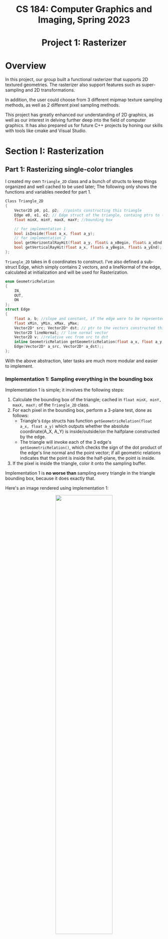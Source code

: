 <h1 align="center">CS 184: Computer Graphics and Imaging, Spring 2023</h1>
<h1 align="center">Project 1: Rasterizer</h1>

# Overview
In this project, our group built a functional rasterizer that supports 2D textured geometries. The rasterizer also support features such as super-sampling and 2D transformations. 

In addition, the user could choose from 3 different mipmap texture sampling methods, as well as 2 different pixel sampling methods.

This project has greatly enhanced our understanding of 2D graphics, as well as our interest in delving further deep into the field of computer graphics. It has also prepared us for future C++ projects by honing our skills with tools like cmake and Visual Studio.

# Section I: Rasterization

## Part 1: Rasterizing single-color triangles

I created my own `Triangle_2D` class and a bunch of structs to keep things organized and well cached to be used later; The following only shows the functions and variables needed for part 1.
```cpp
Class Triangle_2D
{
	Vector2D p0, p1, p2;  //points constructing this triangle
	Edge e0, e1, e2; // Edge struct of the triangle, containg ptrs to the vectors that construct them
	float minX, minY, maxX, maxY; //bounding box

	// for implementation 1
	bool isInside(float a_x, float a_y);
	// for implementation 2
	bool getHorizontalRayHit(float a_y, float& a_xBegin, float& a_xEnd);
	bool getVerticalRayHit(float a_x, float& a_yBegin, float& a_yEnd);
};
```
`Triangle_2D` takes in 6 coordinates to construct.
I've also defined a sub-struct Edge, which simply contains 2 vectors, and a lineNormal of the edge, calculated at initialization and will be used for Rasterization.
```cpp
enum GeometricRelation
{
	IN,
	OUT,
	ON
};
struct Edge
{
	float a, b; //slope and constant, if the edge were to be repesented in a 2d coordinate.
	float xMin, yMin, xMax, yMax;
	Vector2D* src; Vector2D* dst; // ptr to the vectors constructed this edge; vectors are stored in Triangle_2D
	Vector2D lineNormal; // line normal vector
	Vector2D v; //relative vec from src to dst
	inline GeometricRelation getGeometricRelation(float a_x, float a_y);
	Edge(Vector2D* a_src, Vector2D* a_dst);;
};
```
With the above abstraction, later tasks are much more modular and easier to implement.

### Implementation 1: Sampling everything in the bounding box
Implementation 1 is simple; it involves the following steps:
1. Calculate the bounding box of the triangle; cached in `float minX, minY, maxX, maxY;` of the `Triangle_2D` class.
2. For each pixel in the bounding box, perform a 3-plane test, done as follows:
	- Triangle's `Edge` structs has function `getGeometricRelation(float a_x, float a_y)` which outputs whether the absolute coordinate(A_X, A_Y) is inside/outside/on the halfplane constructed by the edge.
	- The triangle will invoke each of the 3 edge's `getGeometricRelation()`, which checks the sign of the dot product of the edge's line normal and the point vector; if all geometric relations indicates that the point is inside the half-plane, the point is inside.
3. If the pixel is inside the triangle, color it onto the sampling buffer.

Implementation 1 is **no worse than** sampling every triangle in the triangle bounding box, because it does exactly that.  

Here's an image rendered using implementation 1:
<div align="center"><img src = "images/P1_Result.png" width="60%"/></div>

### Implementation 2: 2D Raycasting

Implementation 2 differes from implementation 1 in that it only samples 2 precise points for each sample unit, then fills in the pixels in between without sampling.  
The detailed algorithm goes as follows:
1. Compare triangle's bounding box's width and height, if width > height, proceed to do vertical raycasts, else, proceed to do horizontal raycasts.
2. Start from on side of the bounding box, and keep doing raycasts vertically/horizontally until reaching the other side of the box; this is implemented through `Triangle_2D::getVerticalRayHit`and `Triangle_2D::getHorizontalRayHit`, which  looks for the intersection between pairs of linear functions.

Here is a graphical illustration of the algorithm:
<div align="center">
<img src="images/P1_RayCasting.png" width="60%" text-align = "center"></img>
<figcaption align = "center">the left image has smaller width than height, which is why the rays are cast vertically.</figcaption>
</div>

Theoretically, this implementation has O(n) speed with n being min(width, height) of the triangle's bounding box, compared to O(n<sup>2</sup>) complexity of implementation 1. The performance improvement is most noticeable under bigger resolutions.  

Here is a timing comparison(in ticks) between the 2 implementations, both rendering test3, the dragon svg file, under 2560*1440 resolution.  
The numbers below are the differences in `std::clock()` before and after `DrawRend::redraw()` invokes `SVG::draw()`.
<div align="center">
  <table>
    <tr>
      <td></td>
      <td>Native(2K)</td>
      <td>9x SS(8K)</td>
      <td>16x SS(32K)</td>
    </tr>
    <tr>
      <td>Sample Everything</td>
      <td align = "center">32</td>
      <td align = "center">182</td>
      <td align = "center">309</td>
    </tr>
    <tr>
      <td>2D Raycast</td>
      <td align = "center">12</td>
      <td align = "center">31</td>
      <td align = "center">48</td>
    </tr>
  </table>
</div>

further optimizations such as divide-and-conquer can still be made to lower the complexity to O(log<sub>2</sub>n); we plan to implement them in the future.

## Part 2: Antialiasing triangles

Rasterization by sampling inevitably causes jaggies and artifacts around high-frequency samples. **Super-sampling(SS)** is the most naive yet effective way to reduce them: SS simply samples a scaled-up version of the original geometry and scales the sample back down, combining multiple sampled pixels into one, resulting in a much smoother image.

### Implementation

Without super-sampling, the rasterizer's `sample_buffer` is as large as frame buffer, and drawing onto the frame-buffer is a 1-1 mapping process. The rasterization pipeline before SS works as follows:
1. Sample pixels from the triangle using either implementation described in Part 1.
2. Draw the sample buffer onto the frame buffer 1-on-1 at `RasterizerImp::resolve_to_framebuffer()`.

To achieve SS, first we scale the width and height of the `sample_buffer` by the square root of `sample_rate`,
which made the sample buffer able to contain sample_rate times framebuffer worth of pixels. Algorithmically, this is done by calling `samlpe_buffer.resize(width * height * sample_rate)`, as `samlpe_buffer` is stored as a 1D vector.

The pipeline now looks like this, green highlighted being the added steps:
1. <span style="color:green;">Scale up the size of sample_buffer by sample_rate.</span>
2. <span style="color:green;">Before initialing <code>Triangle_2D</code>, scale up the coordinates of the triangle, each by sqrt(sample_rate)</span>
3. Sample pixels from the triangle using either implementation described in Part 1.
4. <span style="color:grey;"><s>Draw the sample buffer onto the frame buffer 1-on-1.</s></span>
5. <span style="color:green;">For each pixel to be drawn to the frame buffer, look for the corresponding <code>sample_rate</code> times as many pixels from the sample buffer, and draw the average of the sample pixels' colors onto the frame buffer.

The following is the helper function called in `resolve_to_framebuffer()`, in place of the direct `Color col = sample_buffer[y * width + x];` to draw the average of the sample pixels' colors onto the frame buffer:
```cpp
constexpr float sample_rate_inv(float sample_rate) {
	return 1.f / sample_rate;
}
// Get a color at framebuffer's (X, Y) coordinate, from the sample buffer.
Color RasterizerImp::get_color(size_t x, size_t y) {
	if (x >= width || y >= height || x < 0 || y < 0) {
		return Color::White;
	}
	Color c;
	size_t buffer_x = x * sample_stride; // sample_stride = sqrt(sample_rate)
	size_t buffer_y = y * sample_stride;
	for (int j = buffer_y; j < buffer_y + sample_stride; j++) {
	for (int i = buffer_x; i < buffer_x + sample_stride; i++) {
		c += sample_buffer[j * sample_width + i];
		}
	}
	// Average the color.
	c *= sample_rate_inv(sample_rate);
	return c;
}
```

The following are images rendered without SS and with incrementing levels of SS, from 4x to 16x:
<div align="center">
<table style="max-width: 100%; margin: 50px auto;">
    <tr>
      <td>
        <img src="images/P2_01.png"  width="400px"/>
        <figcaption align="center">No SS</figcaption>
      </td>
      <td>
        <img src="images/P2_04.png" width="400px"/>
        <figcaption align="center">4X SS</figcaption>
      </td>
      <td>
        <img src="images/P2_16.png"  width="400px"/>
        <figcaption align="center">16X SS</figcaption>
    </tr>
    <br>
  </table>
</div>

The result of the supersized-averaged-downsized image has much smoother edges. This is because pixels on the frame buffer now conveys a much more accurate representation of the original geometry, taking into account the average of details missed in none-SS rasterizations, such as the sharp triangular edge that no-ss rasterization lacked the precision to sample.

### Part 3: Transforms

Transforms allow creators to easily manipulate geometries, creating different combinations. Here is a transformed cubeman:

<div align = "center"><img src="images/P3_NoSkipLegDay.png" width="50%"></img>
  <figcaption>The cubeman is waving his hand saying hello, which is done by rotating and translating both arms in opposite directions.<br> The cubeman's legs are also scaled up because he never skips leg day.</figcaption>
</div>

# Section II: Sampling

For the following parts, texture sampling functions are implemented as lambdas, whose pointers are passed to:
```cpp
void RasterizerImp::rasterize_triangle_native(
      float x0, float y0, 
      float x1, float y1, 
      float x2, float y2, 
      //Function pointer to return the color at samplebuffer coordinates X and Y
      std::function<Color(double, double, Triangle_2D*)> getColor, 
      //UV coordinates, may be unused
      float u0, float v0,
      float u1, float v1,
      float u2, float v2) 
```
To avoid repetitive code.

## Part 4: Barycentric coordinates

Simply put, the barycentric coordinates of a triangle is a 3-dimensional coordinate system to express the relative position of a point, usually within the triangle.  
The three coordinates are alpha, beta, and gamma, the sum of which is always 1; in addition, the sum of baricentric coordinates multiplied by the corresponding vertex's coordinates is always the point's absolute position.  

Here is an optimized algorithm to calculate the barycentric coordinates of a point within a triangle:
```cpp
Triangle_2D::getBarycentricCoords(float a_x, float a_y, float& r_alpha, float& r_beta, float& r_gamma)
{
	Vector2D v = Vector2D(a_x, a_y);
	Vector2D v2 = v - p0;
	float d20 = dot(v2, v0);
	float d21 = dot(v2, v1);
	r_beta = clamp((d11 * d20 - d01 * d21) / denom, 0.0f, 1.0f);
	r_gamma = clamp((d00 * d21 - d01 * d20) / denom, 0.0f, 1.0f);
	r_alpha = clamp(1.0f - r_beta - r_gamma, 0.0f, 1.0f);
}
```
Various variables depending only on the triangle are being cached as member variables of `Triangle_2D`
```cpp
class Triangle_2D
{
	...
	Vector2D v0, v1;
	float d00, d01, d11;
	float denom;
	...
}
Triangle_2D::Triangle_2D(...) {
	// cache variables
	v0 = p1 - p0, v1 = p2 - p0,
	d00 = dot(v0, v0);
	d01 = dot(v0, v1);
	d11 = dot(v1, v1);
	denom = d00 * d11 - d01 * d01;
}
```

Barycentric coordinates are especially useful in texture & color blending. For example, in the following triangle, each vertex has their distinct color of either R,G,or B. Every pixel is colored based on their corresponding coordinates: the closer the pixel is to one vertex(the bigger the corresponding coordinate is), the more of the color of that edge is blended into the pixel. The result is a triangle of smoothly blended color:

<div align="center">
  <image src="images/P4_Triangle.png" width="50%"></image>
</div>

A closer look at the coloring algorithm looks as follow:
```cpp
Color c1, c2, c3; // colors of the vertices
auto getInterpolatedColor = [c0, c1, c2](int x, int y, Triangle_2D* t) -> Color {
	float alpha, beta, gamma;
	t->getBarycentricCoords(x + 0.5, y + 0.5, alpha, beta, gamma);
	return alpha * c0 + beta * c1 + gamma * c2;
};
```


## Part 5: "Pixel sampling" for texture mapping

2D models are simply polygons. One could fill in colors to the polygon, but the polygon still appears to be but a geometry. Think of polygon as a "canvas"; the artist needs to print as much detail as possible onto the canvas to make it look like a real object. Instead of painting onto the "canvas" pixel by pixel, we first create a new reference painting,
**texture**, and then print the texture onto the model.

Separating model from texture allows the model to be easily scalable and modifiable, using algorithm to adapt models of different sizing to the same texture; the process of adapting the texture to the model is called **texture mapping**.  

Adapting texture to model is analogous to adapting geometry to screen space, the latter is done through **rasterization** by sampling, and the former has a more direct name: **pixel sampling**.  

The idea behind **pixel sampling** is simple: every pixel of a geometry has a 2D relative coordinate called **UV coordinate**, which maps to a specific coordinate on the texture. 
By sampling the texture at the UV coordinate of each pixel using various sampling methods(more on this in Part 6), we can obtain a color for each pixel, and then fill in the pixel with that color.  

**Nearest neighbor** and **Bilinear interpolation** are two prevalent sampling methods. 

While nearest neighbor directly samples the point on texture closest to the given UV coordinate, bilinear interpolation can be seen as the anti-aliasing technique for pixel sampling: It samples the four points closest to the given UV coordinate and then blends the colors of the four points together; the closer the point is to the UC coordinate, the more color from the point gets blended in. The result is a smoother texture at the cost of four times more texture accesses and arithmetic operations.

### Implementation

#### Getting UV coordinates
As discussed above, to obtain UV coordinates, first we obtain the barycentric coordinates of the pixel using the member function `Triangle_2D::getBarycentricCoords(float a_x, float a_y, float& r_alpha, float& r_beta, float& r_gamma)`  

To convert the barycentric coords into UV coords, we perform a blending algorithm similar to color blending discussed in part 4, where we multiple the UV coodinates of each vertex by the corresponding barycentric coordinate, and then sum them up:

```cpp
void RasterizerImp::Triangle_2D::getUV(float a_x, float a_y, Vector2D& r_uv)
{
	float alpha, beta, gamma;
	this->getBarycentricCoords(a_x, a_y, alpha, beta, gamma);
	r_uv = alpha * uv0 + beta * uv1 + gamma * uv2;
};
```

Once we have the UV coordinates, proceed to the next stage of the pipeline by calling `Texture::sample()` with the UV coordinates as a part of the argument.  

`Texture::sample()` then invokes different sampling methods: nearest neithbor and bilinear interpolation, depending on the setting. Note that regardless of the pixel sampling method, we will always be sampling once from the highest resolution texture(mipmap level 0); More sophisticated level sample methods will be discussed in Part 6.

#### Impl: Nearest Neighbor

For nearest neighbor, we simply round the UV coordinates to the nearest integer, and then sample the texture at the corresponding mipmap coordinate by scaling the UV coordinates by the mipmap level's width and height.

```cpp
Color Texture::sample_nearest(Vector2D uv, int level) {
	auto& mip = mipmap[level];
	return mip.get_texel(round(uv.x * mip.width), round(uv.y * mip.height));
}
```

#### Impl: Bilinear Interpolation

As discussed above, bilinear interpolation samples the four points closest to the UV coordinate, and then blends the colors of the four points together through lerping.  

```cpp
Color Texture::sample_bilinear(Vector2D uv, int level) {
	auto& mip = mipmap[level];
	float x = uv.x * mip.width;
	float y = uv.y * mip.height;
	float x0 = floor(x), x1 = ceil(x), y0 = floor(y), y1 = ceil(y);
	Color c00 = mip.get_texel(x0, y0);
	Color c01 = mip.get_texel(x0, y1);
	Color c10 = mip.get_texel(x1, y0);
	Color c11 = mip.get_texel(x1, y1);

	Color c0 = lerp(c00, c01, y - y0);
	Color c1 = lerp(c10, c11, y - y0);
	return lerp(c0, c1, x - x0);
}
```
### Results and Comparison

The following are four screenshots generated using nearest sampling and bilinear sampling at different SS levels, which illustrates their differences:  

<div align="center">
  <table style="width=100%">
    <tr>
      <td>
        <img src="images/P5_Nearest_0SS.png" align="center" width="400px"/>
        <figcaption align="center">Nearest, no SS</figcaption>
      </td>
      <td>
        <img src="images/P5_Bilinear_0SS.png" align="center" width="400px"/>
        <figcaption align="center">Bilinear, no SS</figcaption>
      </td>
    </tr>
    <br>
    <tr>
      <td>
        <img src="images/P5_Nearest_16SS.png" align="center" width="400px"/>
        <figcaption align="center">Nearest, 16x SS</figcaption>
      </td>
      <td>
        <img src="images/P5_Bilinear_16SS.png" align="center" width="400px"/>
        <figcaption align="center">Bilinear, 16x SS</figcaption>
      </td>
    </tr>
  </table>
</div>

As shown through the pixel inspector, regardless of the SS rate, bilinear interpolation delivers a much smoother longitudinal&latitudial line.  

Under native resolution, the lines are intermittent points under nearest neighbor sampling, but bilinear interpolation method successfully renders the contour of the lines.  

Bilinear interpolation still wins under higher sampling rate; the lines it renders are less jagged than the counterpart.  

Looking at the overall picture, bilinear interpolation renders a much smoother image.  
Their differences are most noticeable at places where texture color changes abruptly: e.g. near a thin line like the longitudinal&latitudinal line.  

The rationale behind is similar to the anti-aliasing technique: the lower the frequency achived using blending, the smoother the jags-usually occuring at high frequency areas-are rendered.

## Part 6: "Level sampling" with mipmaps for texture mapping

As discussed in part 5, texture sampling can have artifacts at high frequency areas for which the model has less than enough pixels to sample. We've discussed 2 ways to minimize the artifacts: super-sampling and interpolated pixel sampling. "Level sampling" is a third way to do so, which comes with its own set of advantages and drawbacks.  

The idea behind level sampling is simple: instead of sampling from the highest resolution texture all the time(as in part 5), we sample from a down-sampled version of the texeture(A.K.A. mipmap) depending on the distance between the pixel and the camera. This gives 3 main benefits:
1. Performance. Sampling from a lower resolution texture is much faster than sampling from a higher resolution texture.
2. Visual quality. Sampling from a lower resolution texture can reduce the artifacts caused by high frequency areas, which has been pre-processed during the compression where high-frequency areas are filtered and blended.
3. Memory. Lower-resolution textures simply takes up less memory, however, storing mipmap costs an additional of  1/3 of the original texture's memory.

### Implementation
To accomdate for 6 differnt combination of level sampling, `Texture::sample()` has been restructured:
```cpp
Color Texture::sample(const SampleParams& sp) {
  switch (sp.lsm) {
  case LevelSampleMethod::L_ZERO: //level defaults to 0
      {
          switch (sp.psm) {
          case PixelSampleMethod::P_LINEAR:...
          case PixelSampleMethod::P_NEAREST:...
          }
      }
      break;
  case LevelSampleMethod::L_NEAREST:
      {
          switch (sp.psm) {
          case PixelSampleMethod::P_LINEAR:...
          case PixelSampleMethod::P_NEAREST:...
          }
      }
      break;
  case LevelSampleMethod::L_LINEAR: // most mind-boggling one
      {
          switch (sp.psm) {
          case PixelSampleMethod::P_LINEAR:...
          case PixelSampleMethod::P_NEAREST:...
          }
      }
      break;
  }
  // return magenta for invalid level
  return Color(1, 0, 1);
}
```

#### Getting mipmap level
Regardless of the specific texture sampling method we use, first we need to approximate the nearest mipmap level to the pixel by calculating the texture footpring. To do so, we calculate the UV of points next to the point to be sampled, and approximate the delta UV.   

This is done at the rasterizer part of the pipeline, where we have access to the triangle's UV coordinates:

```cpp
SampleParams sp;
auto getTexture = [tex, sp](double x, double y, Triangle_2D* t) mutable -> Color {
  t->getUV(x, y, sp.p_uv);
  // ready x_dUV and y_dUV for mipmap level calculation.
  if (sp.lsm != LevelSampleMethod::L_ZERO) { 
  // look for nearest uv that's not out of bound
    int dx = t->isInside(x + 1, y) ? 1 : -1;
    int dy = t->isInside(x, y + 1) ? 1 : -1;
    t->getUV(x + dx, y, sp.p_dx_uv); // uv of nearest x coordinate
    t->getUV(x, y + dy, sp.p_dy_uv); // uv of nearest y coordinate
    sp.p_dx_uv -= sp.p_uv;
    sp.p_dy_uv -= sp.p_uv;
  }
  return tex.sample(sp);
};
```

In the texture sampler part of the pipeline, we take the texture foorptint and, using the scaled UV, calculate the mipmap level with the normalized UV:

```cpp
float Texture::get_level(const SampleParams& sp) {
  bool linear = false; // do not round the level if linear.
  switch (sp.lsm) {
    case LevelSampleMethod::L_ZERO: // always return 0
    return 0; break; 
    case LevelSampleMethod::L_NEAREST:
    linear = false; break;
    case LevelSampleMethod::L_LINEAR:
    linear = true; break;
  }
  Vector2D dxUV_Scaled = sp.p_dx_uv * width, dyUV_Scaled = sp.p_dy_uv * height;
  double L = max(dxUV_Scaled.norm(), dyUV_Scaled.norm()); // norm = sqrt(x**2 + y**2)
  float d = clamp(static_cast<float>(log2(L)), 0.f, static_cast<float>(mipmap.size() - 1));
  if (linear) { return d;}
  else { return round(d);}
}
```

The level of the returned function is not rounded for bilinear level sampling, which will be discussed later.

#### Nearest Level
Nearest level sampling is implemented same as 0th-level sampling. The texture sampler takes the output of `get_level()` and samples from the mipmap of corresponding level. `get_texel()` provides a nice abstraction so we don't need to worry about mipmap's width and height.

```cpp
case LevelSampleMethod::L_NEAREST:
{
    switch (sp.psm) {
    case PixelSampleMethod::P_LINEAR:
        return sample_bilinear(sp.p_uv, int(get_level(sp))); break;
    case PixelSampleMethod::P_NEAREST:
        return sample_nearest(sp.p_uv, int(get_level(sp))); break;
    }
}
break;
```

#### Bilinear Interpolated Level
Bilinear interpolated level sampling works analogously to that of pixel sampling.Intead of sampling from a single texel, we sample from 2 adjacent texels in the mipmap level, and interpolate the result using `lerp()`:
```cpp
case LevelSampleMethod::L_LINEAR: // most mind-boggling one
{
    float level = get_level(sp);
    int l0 = floor(level), l1 = ceil(level); // 2 adjacent levels
    Color c0, c1;
    switch (sp.psm) {
    case PixelSampleMethod::P_LINEAR:
        c0 = sample_bilinear(sp.p_uv, l0);
        c1 = sample_bilinear(sp.p_uv, l1);
        break;
    case PixelSampleMethod::P_NEAREST:
        c0 = sample_nearest(sp.p_uv, l0);
        c1 = sample_nearest(sp.p_uv, l1);
        break;
    }
return lerp(c0, c1, level - l0);
}
```
Bilinear level sampling can be further combined with bilinear texture sampling, leading the trilinear sampling with the best quality at the cost of performance.

To compare and contrast pixel sampling, level sampling, and super sampling:

Super sampling achieves the best quality by compressing multiple pixels into one at the most performance cost.

Bilinear pixel sampling is less performance intensive by sampling from 4 adjacent texels; it provides some quality improvement over nearest pixel sampling.

Level sampling(nearest/bilinear) is the best of both worlds: it provides a decent quality improvement over bilinear pixel sampling, and is less performance intensive than super sampling. It takes extra space to store the mipmap, but saves unnecessary memory access. For nearest level sampling, the quality improvement is basically free, as the frequency filter is applied during mipmap generation. For bilinear level sampling, the quality improvement is not free, but it is still a good tradeoff.

The visual difference is best illustrated by the following images, generated with different combinations of pixel and level sampling methods.

<div align="center">
  <table style="width=100%">
    <tr>
      <td>
        <img src="images/P6_L_Zero_P_Nearest.png" align="center" width="400px"/>
        <figcaption align="center">L_ZERO, P_NEAREST</figcaption>
      </td>
      <td>
        <img src="images/P6_L_Zero_P_Linear.png" align="center" width="400px"/>
        <figcaption align="center">L_ZERO, P_LINEAR</figcaption>
      </td>
    </tr>
    <br>
    <tr>
      <td>
        <img src="images/P6_L_Nearest_P_Nearest.png" align="center" width="400px"/>
        <figcaption align="center">L_NEAREST, P_NEAREST</figcaption>
      </td>
      <td>
        <img src="images/P6_L_Nearest_P_Linear.png" align="center" width="400px"/>
        <figcaption align="center">L_NEAREST, P_LINEAR</figcaption>
      </td>
    </tr>
  </table>
</div>
